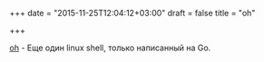 +++
date = "2015-11-25T12:04:12+03:00"
draft = false
title = "oh"

+++

<p><a href="https://github.com/michaelmacinnis/oh">oh</a>&nbsp;- Еще один linux shell, только написанный на Go.</p>

